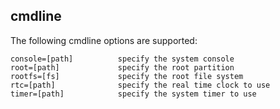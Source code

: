 ## cmdline

The following cmdline options are supported:

	console=[path]          specify the system console
	root=[path]             specify the root partition
	rootfs=[fs]             specify the root file system
	rtc=[path]              specify the real time clock to use
	timer=[path]            specify the system timer to use
